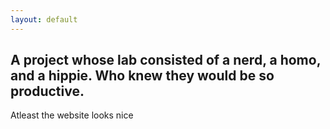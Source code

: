 ```yaml
---
layout: default
---
```

## A project whose lab consisted of a nerd, a homo, and a hippie. Who knew they would be so productive.
Atleast the website looks nice
